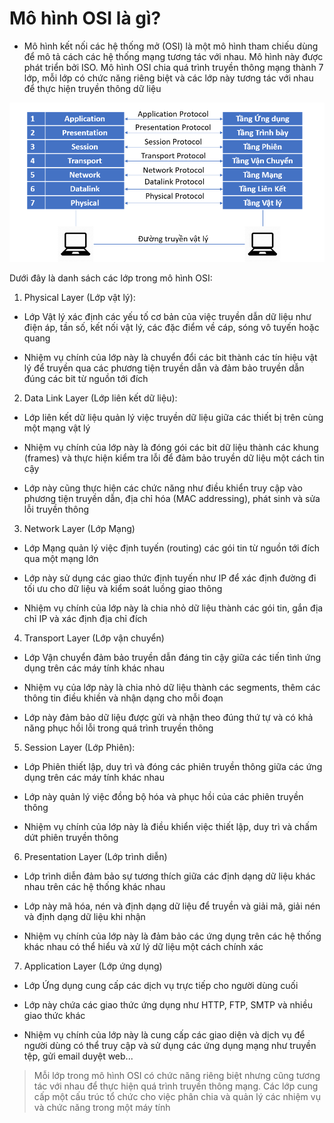 # Mô hình OSI là gì?

- Mô hình kết nối các hệ thống mở (OSI) là một mô hình tham chiếu dùng để mô tả cách các hệ thống mạng tương tác với nhau. Mô hình này được phát triển bởi ISO. Mô hình OSI chia quá trình truyền thông mạng thành 7 lớp, mỗi lớp có chức năng riêng biệt và các lớp này tương tác với nhau để thực hiện truyền thông dữ liệu

![](../image/mo-hinh-OSI.png)

Dưới đây là danh sách các lớp trong mô hình OSI:

1. Physical Layer (Lớp vật lý):

- Lớp Vật lý xác định các yếu tố cơ bản của việc truyền dẫn dữ liệu như điện áp, tần số, kết nối vật lý, các đặc điểm về cáp, sóng vô tuyến hoặc quang 

- Nhiệm vụ chính của lớp này là chuyển đổi các bit thành các tín hiệu vật lý để truyền qua các phương tiện truyền dẫn và đảm bảo truyền dẫn đúng các bit từ nguồn tới đích

2. Data Link Layer (Lớp liên kết dữ liệu):

- Lớp liên kết dữ liệu quản lý việc truyền dữ liệu giữa các thiết bị trên cùng một mạng vật lý 

- Nhiệm vụ chính của lớp này là đóng gói các bit dữ liệu thành các khung (frames) và thực hiện kiểm tra lỗi để đảm bảo truyền dữ liệu một cách tin cậy 

- Lớp này cũng thực hiện các chức năng như điều khiển truy cập vào phương tiện truyền dẫn, địa chỉ hóa (MAC addressing), phát sinh và sửa lỗi truyền thông

3. Network Layer (Lớp Mạng)

- Lớp Mạng quản lý việc định tuyến (routing) các gói tin từ nguồn tới đích qua một mạng lớn

- Lớp này sử dụng các giao thức định tuyến như IP để xác định đường đi tối ưu cho dữ liệu và kiểm soát luồng giao thông

- Nhiệm vụ chính của lớp này là chia nhỏ dữ liệu thành các gói tin, gắn địa chỉ IP và xác định địa chỉ đích

4. Transport Layer (Lớp vận chuyển)

- Lớp Vận chuyển đảm bảo truyền dẫn đáng tin cậy giữa các tiến tình ứng dụng trên các máy tính khác nhau

- Nhiệm vụ của lớp này là chia nhỏ dữ liệu thành các segments, thêm các thông tin điều khiền và nhận dạng cho mỗi đoạn

- Lớp này đảm bảo dữ liệu được gửi và nhận theo đúng thứ tự và có khả năng phục hồi lỗi trong quá trình truyền thông

5. Session Layer (Lớp Phiên):

- Lớp Phiên thiết lập, duy trì và đóng các phiên truyền thông giữa các ứng dụng trên các máy tính khác nhau 

- Lớp này quản lý việc đồng bộ hóa và phục hồi của các phiên truyền thông

- Nhiệm vụ chính của lớp này là điều khiển việc thiết lập, duy trì và chấm dứt phiên truyền thông

6. Presentation Layer (Lớp trình diễn)

- Lớp trình diễn đảm bảo sự tương thích giữa các định dạng dữ liệu khác nhau trên các hệ thống khác nhau

- Lớp này mã hóa, nén và định dạng dữ liệu để truyền và giải mã, giải nén và định dạng dữ liệu khi nhận

- Nhiệm vụ chính của lớp này là đảm bảo các ứng dụng trên các hệ thống khác nhau có thể hiểu và xử lý dữ liệu một cách chính xác 

7. Application Layer (Lớp ứng dụng)

- Lớp Ứng dụng cung cấp các dịch vụ trực tiếp cho người dùng cuối

- Lớp này chứa các giao thức ứng dụng như HTTP, FTP, SMTP và nhiều giao thức khác 

- Nhiệm vụ chính của lớp này là cung cấp các giao diện và dịch vụ để người dùng có thể truy cập và sử dụng các ứng dụng mạng như truyền tệp, gửi email duyệt web...

> Mỗi lớp trong mô hình OSI có chức năng riêng biệt nhưng cũng tương tác với nhau để thực hiện quá trình truyền thông mạng. Các lớp cung cấp một cấu trúc tổ chức cho việc phân chia và quản lý các nhiệm vụ và chức năng trong một máy tính

